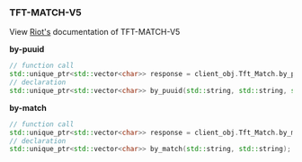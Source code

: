 ### TFT-MATCH-V5

View [Riot's](https://developer.riotgames.com/apis#tft-match-v1) documentation of TFT-MATCH-V5


**by-puuid**
```cpp
// function call
std::unique_ptr<std::vector<char>> response = client_obj.Tft_Match.by_puuid("<routing>", "<routing>", {"<optional-key>", <optional-arg>}, ...);
// declaration
std::unique_ptr<std::vector<char>> by_puuid(std::string, std::string, std::pair<std::string, int>, ...);
```
**by-match**
```cpp
// function call
std::unique_ptr<std::vector<char>> response = client_obj.Tft_Match.by_match("<routing>", "<match-id>");
// declaration
std::unique_ptr<std::vector<char>> by_match(std::string, std::string);
```
